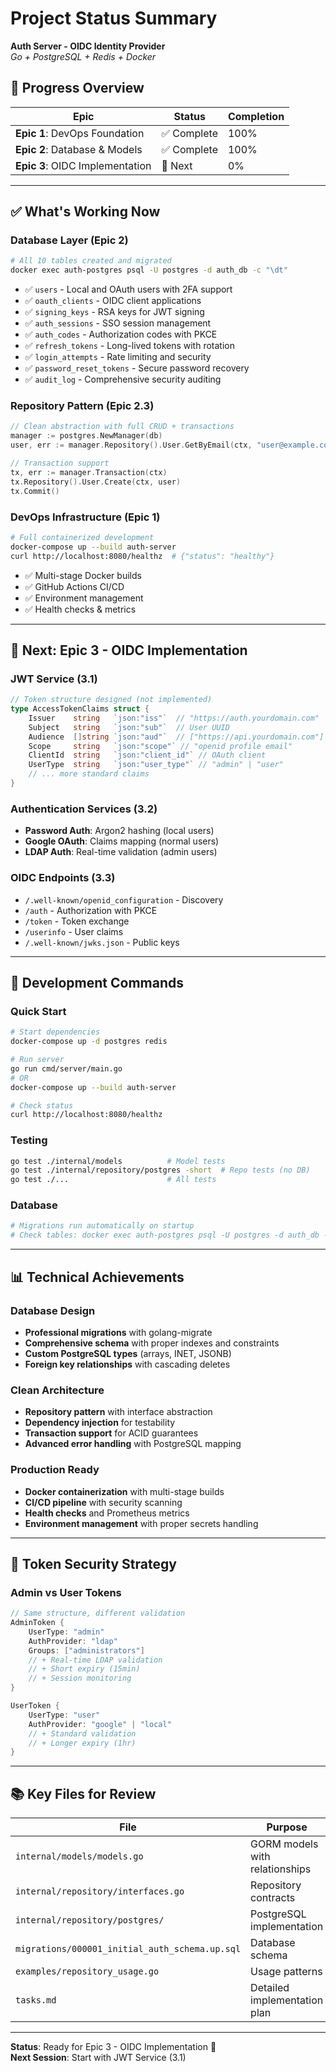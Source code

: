 # Project Status Summary

**Auth Server - OIDC Identity Provider**  
*Go + PostgreSQL + Redis + Docker*

## 🎯 **Progress Overview**

| Epic | Status | Completion |
|------|--------|------------|
| **Epic 1**: DevOps Foundation | ✅ Complete | 100% |
| **Epic 2**: Database & Models | ✅ Complete | 100% |
| **Epic 3**: OIDC Implementation | 🚧 Next | 0% |

---

## ✅ **What's Working Now**

### **Database Layer** (Epic 2)
```bash
# All 10 tables created and migrated
docker exec auth-postgres psql -U postgres -d auth_db -c "\dt"
```
- ✅ `users` - Local and OAuth users with 2FA support
- ✅ `oauth_clients` - OIDC client applications  
- ✅ `signing_keys` - RSA keys for JWT signing
- ✅ `auth_sessions` - SSO session management
- ✅ `auth_codes` - Authorization codes with PKCE
- ✅ `refresh_tokens` - Long-lived tokens with rotation
- ✅ `login_attempts` - Rate limiting and security
- ✅ `password_reset_tokens` - Secure password recovery
- ✅ `audit_log` - Comprehensive security auditing

### **Repository Pattern** (Epic 2.3)
```go
// Clean abstraction with full CRUD + transactions
manager := postgres.NewManager(db)
user, err := manager.Repository().User.GetByEmail(ctx, "user@example.com")

// Transaction support
tx, err := manager.Transaction(ctx)
tx.Repository().User.Create(ctx, user)
tx.Commit()
```

### **DevOps Infrastructure** (Epic 1)
```bash
# Full containerized development
docker-compose up --build auth-server
curl http://localhost:8080/healthz  # {"status": "healthy"}
```
- ✅ Multi-stage Docker builds
- ✅ GitHub Actions CI/CD
- ✅ Environment management
- ✅ Health checks & metrics

---

## 🚧 **Next: Epic 3 - OIDC Implementation**

### **JWT Service** (3.1)
```go
// Token structure designed (not implemented)
type AccessTokenClaims struct {
    Issuer    string   `json:"iss"`  // "https://auth.yourdomain.com" 
    Subject   string   `json:"sub"`  // User UUID
    Audience  []string `json:"aud"`  // ["https://api.yourdomain.com"]
    Scope     string   `json:"scope"` // "openid profile email"
    ClientId  string   `json:"client_id"` // OAuth client
    UserType  string   `json:"user_type"` // "admin" | "user"
    // ... more standard claims
}
```

### **Authentication Services** (3.2)
- **Password Auth**: Argon2 hashing (local users)
- **Google OAuth**: Claims mapping (normal users)  
- **LDAP Auth**: Real-time validation (admin users)

### **OIDC Endpoints** (3.3)
- `/.well-known/openid_configuration` - Discovery
- `/auth` - Authorization with PKCE
- `/token` - Token exchange
- `/userinfo` - User claims
- `/.well-known/jwks.json` - Public keys

---

## 🔧 **Development Commands**

### **Quick Start**
```bash
# Start dependencies
docker-compose up -d postgres redis

# Run server  
go run cmd/server/main.go
# OR
docker-compose up --build auth-server

# Check status
curl http://localhost:8080/healthz
```

### **Testing**
```bash
go test ./internal/models          # Model tests
go test ./internal/repository/postgres -short  # Repo tests (no DB)
go test ./...                      # All tests
```

### **Database**
```bash
# Migrations run automatically on startup
# Check tables: docker exec auth-postgres psql -U postgres -d auth_db -c "\dt"
```

---

## 📊 **Technical Achievements**

### **Database Design**
- **Professional migrations** with golang-migrate
- **Comprehensive schema** with proper indexes and constraints
- **Custom PostgreSQL types** (arrays, INET, JSONB)
- **Foreign key relationships** with cascading deletes

### **Clean Architecture**
- **Repository pattern** with interface abstraction
- **Dependency injection** for testability
- **Transaction support** for ACID guarantees
- **Advanced error handling** with PostgreSQL mapping

### **Production Ready**
- **Docker containerization** with multi-stage builds
- **CI/CD pipeline** with security scanning
- **Health checks** and Prometheus metrics
- **Environment management** with proper secrets handling

---

## 🎯 **Token Security Strategy**

### **Admin vs User Tokens**
```go
// Same structure, different validation
AdminToken {
    UserType: "admin"
    AuthProvider: "ldap"
    Groups: ["administrators"]
    // + Real-time LDAP validation
    // + Short expiry (15min)
    // + Session monitoring
}

UserToken {
    UserType: "user" 
    AuthProvider: "google" | "local"
    // + Standard validation
    // + Longer expiry (1hr)
}
```

---

## 📚 **Key Files for Review**

| File | Purpose |
|------|---------|
| `internal/models/models.go` | GORM models with relationships |
| `internal/repository/interfaces.go` | Repository contracts |
| `internal/repository/postgres/` | PostgreSQL implementation |
| `migrations/000001_initial_auth_schema.up.sql` | Database schema |
| `examples/repository_usage.go` | Usage patterns |
| `tasks.md` | Detailed implementation plan |

---

**Status**: Ready for Epic 3 - OIDC Implementation 🚀  
**Next Session**: Start with JWT Service (3.1)